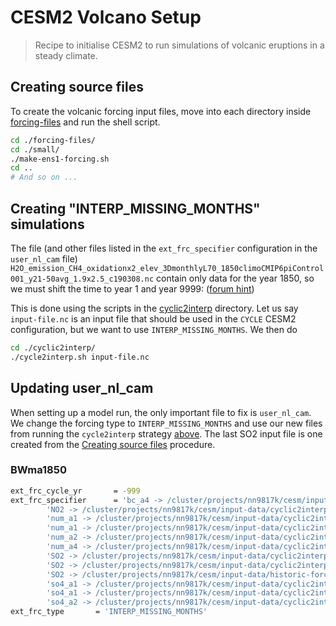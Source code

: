 # CESM2 Volcano Setup

> Recipe to initialise CESM2 to run simulations of volcanic eruptions in a steady
> climate.

## Creating source files

To create the volcanic forcing input files, move into each directory inside
[forcing-files](./forcing-files/) and run the shell script.

```bash
cd ./forcing-files/
cd ./small/
./make-ens1-forcing.sh
cd ..
# And so on ...
```

## Creating "INTERP_MISSING_MONTHS" simulations

The file (and other files listed in the `ext_frc_specifier` configuration in the
`user_nl_cam` file)
`H2O_emission_CH4_oxidationx2_elev_3DmonthlyL70_1850climoCMIP6piControl001_y21-50avg_1.9x2.5_c190308.nc`
contain only data for the year 1850, so we must shift the time to year 1 and year 9999:
([forum hint])

This is done using the scripts in the [cyclic2interp](./cyclic2interp/) directory. Let
us say `input-file.nc` is an input file that should be used in the `CYCLE` CESM2
configuration, but we want to use `INTERP_MISSING_MONTHS`. We then do

```bash
cd ./cyclic2interp/
./cycle2interp.sh input-file.nc
```

## Updating user_nl_cam

When setting up a model run, the only important file to fix is `user_nl_cam`. We change
the forcing type to `INTERP_MISSING_MONTHS` and use our new files from running the
`cycle2interp` strategy [above](#creating-interp_missing_months-simulations). The last
SO2 input file is one created from the [Creating source files](#creating-source-files)
procedure.

### BWma1850

```bash
ext_frc_cycle_yr       = -999
ext_frc_specifier      = 'bc_a4 -> /cluster/projects/nn9817k/cesm/input-data/cyclic2interp_missing_months/BWma1850/CMIP6_emissions_1750_2015_2deg/emissions-cmip6_bc_a4_aircraft_vertical_1750-2015_1.9x2.5_c20170608.nc',
        'NO2 -> /cluster/projects/nn9817k/cesm/input-data/cyclic2interp_missing_months/BWma1850/CMIP6_emissions_1750_2015_2deg/emissions-cmip6_NO2_aircraft_vertical_1750-2015_1.9x2.5_c20170608.nc'
        'num_a1 -> /cluster/projects/nn9817k/cesm/input-data/cyclic2interp_missing_months/BWma1850/CMIP6_emissions_1750_2015_2deg/emissions-cmip6_num_so4_a1_anthro-ene_vertical_1750-2015_1.9x2.5_c20170616.nc',
        'num_a1 -> /cluster/projects/nn9817k/cesm/input-data/cyclic2interp_missing_months/BWma1850/CMIP6_emissions_1750_2015_2deg/emissions-cmip6_num_a1_so4_contvolcano_vertical_850-5000_1.9x2.5_c20190417.nc',
        'num_a2 -> /cluster/projects/nn9817k/cesm/input-data/cyclic2interp_missing_months/BWma1850/CMIP6_emissions_1750_2015_2deg/emissions-cmip6_num_a2_so4_contvolcano_vertical_850-5000_1.9x2.5_c20190417.nc',
        'num_a4 -> /cluster/projects/nn9817k/cesm/input-data/cyclic2interp_missing_months/BWma1850/CMIP6_emissions_1750_2015_2deg/emissions-cmip6_num_bc_a4_aircraft_vertical_1750-2015_1.9x2.5_c20170608.nc',
        'SO2 -> /cluster/projects/nn9817k/cesm/input-data/cyclic2interp_missing_months/BWma1850/CMIP6_emissions_1750_2015_2deg/emissions-cmip6_SO2_aircraft_vertical_1750-2015_1.9x2.5_c20170608.nc',
        'SO2 -> /cluster/projects/nn9817k/cesm/input-data/cyclic2interp_missing_months/BWma1850/CMIP6_emissions_1750_2015_2deg/emissions-cmip6_SO2_contvolcano_vertical_850-5000_1.9x2.5_c20190417.nc',
        'SO2 -> /cluster/projects/nn9817k/cesm/input-data/historic-forcing/ensemble-runs/medium/ens1/VolcanEESMv3.11Enger_SO2_850-2016_Zreduc_2deg_c20240102-151625.nc',
        'so4_a1 -> /cluster/projects/nn9817k/cesm/input-data/cyclic2interp_missing_months/BWma1850/CMIP6_emissions_1750_2015_2deg/emissions-cmip6_so4_a1_anthro-ene_vertical_1750-2015_1.9x2.5_c20170616.nc',
        'so4_a1 -> /cluster/projects/nn9817k/cesm/input-data/cyclic2interp_missing_months/BWma1850/CMIP6_emissions_1750_2015_2deg/emissions-cmip6_so4_a1_contvolcano_vertical_850-5000_1.9x2.5_c20190417.nc',
        'so4_a2 -> /cluster/projects/nn9817k/cesm/input-data/cyclic2interp_missing_months/BWma1850/CMIP6_emissions_1750_2015_2deg/emissions-cmip6_so4_a2_contvolcano_vertical_850-5000_1.9x2.5_c20190417.nc'
ext_frc_type       = 'INTERP_MISSING_MONTHS'
```

[forum hint]: https://sourceforge.net/p/nco/discussion/9830/thread/8f0abe56/
